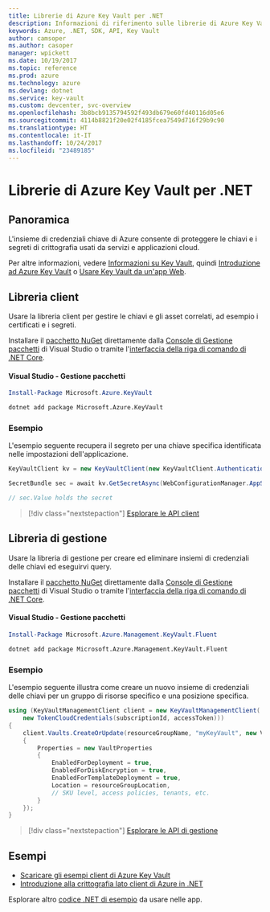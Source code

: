 ```yaml
---
title: Librerie di Azure Key Vault per .NET
description: Informazioni di riferimento sulle librerie di Azure Key Vault per .NET
keywords: Azure, .NET, SDK, API, Key Vault
author: camsoper
ms.author: casoper
manager: wpickett
ms.date: 10/19/2017
ms.topic: reference
ms.prod: azure
ms.technology: azure
ms.devlang: dotnet
ms.service: key-vault
ms.custom: devcenter, svc-overview
ms.openlocfilehash: 3b8bcb9135794592f493db679e60fd40116d05e6
ms.sourcegitcommit: 4114b8821f20e02f4185fcea7549d716f29b9c90
ms.translationtype: HT
ms.contentlocale: it-IT
ms.lasthandoff: 10/24/2017
ms.locfileid: "23489185"
---
```

# <a name="azure-key-vault-libraries-for-net"></a>Librerie di Azure Key Vault per .NET

## <a name="overview"></a>Panoramica

L'insieme di credenziali chiave di Azure consente di proteggere le chiavi e i segreti di crittografia usati da servizi e applicazioni cloud.

Per altre informazioni, vedere [Informazioni su Key Vault](/azure/key-vault/key-vault-whatis), quindi [Introduzione ad Azure Key Vault](/azure/key-vault/key-vault-get-started) o [Usare Key Vault da un'app Web](/azure/key-vault/key-vault-use-from-web-application).

## <a name="client-library"></a>Libreria client

Usare la libreria client per gestire le chiavi e gli asset correlati, ad esempio i certificati e i segreti.

Installare il [pacchetto NuGet](https://www.nuget.org/packages/Microsoft.Azure.KeyVault) direttamente dalla [Console di Gestione pacchetti][PackageManager] di Visual Studio o tramite l'[interfaccia della riga di comando di .NET Core][DotNetCLI].

#### <a name="visual-studio-package-manager"></a>Visual Studio - Gestione pacchetti

```powershell
Install-Package Microsoft.Azure.KeyVault
```

```bash
dotnet add package Microsoft.Azure.KeyVault
```

### <a name="example"></a>Esempio

L'esempio seguente recupera il segreto per una chiave specifica identificata nelle impostazioni dell'applicazione.

```csharp
KeyVaultClient kv = new KeyVaultClient(new KeyVaultClient.AuthenticationCallback(securityToken));

SecretBundle sec = await kv.GetSecretAsync(WebConfigurationManager.AppSettings["SecretUri"]);

// sec.Value holds the secret
```

> [!div class="nextstepaction"]
> [Esplorare le API client](/dotnet/api/overview/azure/keyvault/client)

## <a name="management-library"></a>Libreria di gestione

Usare la libreria di gestione per creare ed eliminare insiemi di credenziali delle chiavi ed eseguirvi query.

Installare il [pacchetto NuGet](https://www.nuget.org/packages/Microsoft.Azure.Management.KeyVault.Fluent) direttamente dalla [Console di Gestione pacchetti][PackageManager] di Visual Studio o tramite l'[interfaccia della riga di comando di .NET Core][DotNetCLI].

#### <a name="visual-studio-package-manager"></a>Visual Studio - Gestione pacchetti

```powershell
Install-Package Microsoft.Azure.Management.KeyVault.Fluent
```

```bash
dotnet add package Microsoft.Azure.Management.KeyVault.Fluent
```

### <a name="example"></a>Esempio

L'esempio seguente illustra come creare un nuovo insieme di credenziali delle chiavi per un gruppo di risorse specifico e una posizione specifica.

```csharp
using (KeyVaultManagementClient client = new KeyVaultManagementClient(
    new TokenCloudCredentials(subscriptionId, accessToken)))
{
    client.Vaults.CreateOrUpdate(resourceGroupName, "myKeyVault", new VaultCreateOrUpdateParameters
    {
        Properties = new VaultProperties
        {
            EnabledForDeployment = true,
            EnabledForDiskEncryption = true,
            EnabledForTemplateDeployment = true,
            Location = resourceGroupLocation,
            // SKU level, access policies, tenants, etc.
        }
    });
}
```

> [!div class="nextstepaction"]
> [Esplorare le API di gestione](/dotnet/api/overview/azure/keyvault/management)

## <a name="samples"></a>Esempi

* [Scaricare gli esempi client di Azure Key Vault](https://www.microsoft.com/download/details.aspx?id=45343)
* [Introduzione alla crittografia lato client di Azure in .NET](https://azure.microsoft.com/resources/samples/storage-dotnet-client-side-encryption/)


Esplorare altro [codice .NET di esempio](https://azure.microsoft.com/resources/samples/?platform=dotnet) da usare nelle app.

[PackageManager]: https://docs.microsoft.com/nuget/tools/package-manager-console
[DotNetCLI]: https://docs.microsoft.com/dotnet/core/tools/dotnet-add-package
